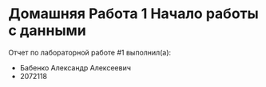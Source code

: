 # Домашняя Работа 1 Начало работы с данными
Отчет по лабораторной работе #1 выполнил(а):
- Бабенко Александр Алексеевич
- 2072118



